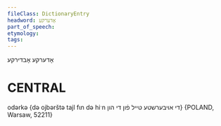 ```yaml
---
fileClass: DictionaryEntry
headword: אָדערקע
part_of_speech: 
etymology: 
tags: 
---
```

אָדערקע
אָבדירקע

CENTRAL
========

odərkə {də ojbərštə tajl fɩn də hiˑn די אויבערשטע טייל פֿון די הון} {POLAND, Warsaw, 52211}